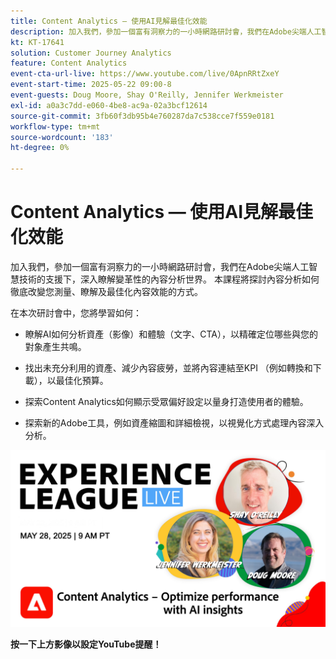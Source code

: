 ```yaml
---
title: Content Analytics — 使用AI見解最佳化效能
description: 加入我們，參加一個富有洞察力的一小時網路研討會，我們在Adobe尖端人工智慧技術的支援下，深入瞭解變革性的內容分析世界。 本課程將探討內容分析如何徹底改變您測量、瞭解及最佳化內容效能的方式。
kt: KT-17641
solution: Customer Journey Analytics
feature: Content Analytics
event-cta-url-live: https://www.youtube.com/live/0ApnRRtZxeY
event-start-time: 2025-05-22 09:00-8
event-guests: Doug Moore, Shay O'Reilly, Jennifer Werkmeister
exl-id: a0a3c7dd-e060-4be8-ac9a-02a3bcf12614
source-git-commit: 3fb60f3db95b4e760287da7c538cce7f559e0181
workflow-type: tm+mt
source-wordcount: '183'
ht-degree: 0%

---
```


# Content Analytics — 使用AI見解最佳化效能

加入我們，參加一個富有洞察力的一小時網路研討會，我們在Adobe尖端人工智慧技術的支援下，深入瞭解變革性的內容分析世界。 本課程將探討內容分析如何徹底改變您測量、瞭解及最佳化內容效能的方式。

在本次研討會中，您將學習如何：
* 瞭解AI如何分析資產（影像）和體驗（文字、CTA），以精確定位哪些與您的對象產生共鳴。

* 找出未充分利用的資產、減少內容疲勞，並將內容連結至KPI （例如轉換和下載），以最佳化預算。

* 探索Content Analytics如何顯示受眾偏好設定以量身打造使用者的體驗。

* 探索新的Adobe工具，例如資產縮圖和詳細檢視，以視覺化方式處理內容深入分析。

[![ExL LIVE 2025年5月22日](assets/ExL-LIVE-May-28-2025-WebBanner.jpg)](https://www.youtube.com/live/FSlE6HeCWyQ)

**按一下上方影像以設定YouTube提醒！**
